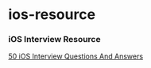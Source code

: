 # ios-resource

### iOS Interview Resource

[50 iOS Interview Questions And Answers](https://duruldalkanat.medium.com/ios-interview-questions-13840247a57a)
